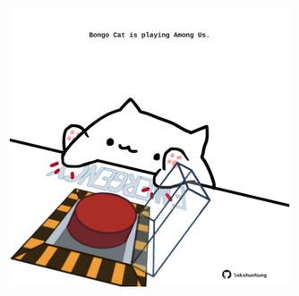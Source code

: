 <!-- built at 24/07/2021, 05:01:28 UTC -->
<p align="center">
  <img width="500" height="500" src="./ReadmeImage.svg">
</p>
